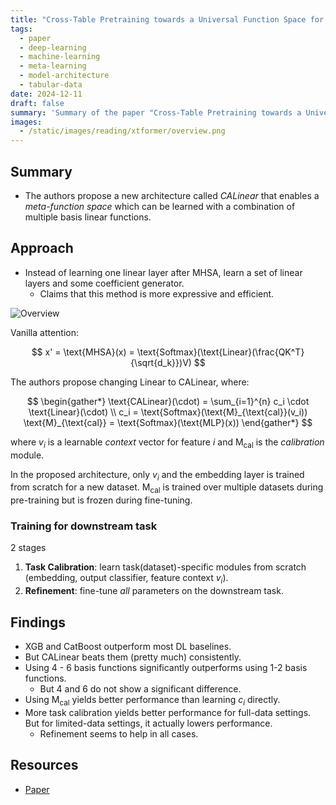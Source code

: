 ```yaml
---
title: "Cross-Table Pretraining towards a Universal Function Space for Heterogeneous Tabular Data"
tags:
  - paper
  - deep-learning
  - machine-learning
  - meta-learning
  - model-architecture
  - tabular-data
date: 2024-12-11
draft: false
summary: 'Summary of the paper "Cross-Table Pretraining towards a Universal Function Space for Heterogeneous Tabular Data"'
images:
  - /static/images/reading/xtformer/overview.png
---
```


## Summary

- The authors propose a new architecture called _CALinear_ that enables a _meta-function space_ which can be learned with a combination of multiple basis linear functions.

## Approach

- Instead of learning one linear layer after MHSA, learn a set of linear layers and some coefficient generator.
  - Claims that this method is more expressive and efficient.

![Overview](/static/images/reading/xtformer/overview.png)

Vanilla attention:

$$
x' = \text{MHSA}(x) = \text{Softmax}(\text{Linear}(\frac{QK^T}{\sqrt{d_k}})V)
$$

The authors propose changing $\text{Linear}$ to $\text{CALinear}$, where:

$$
\begin{gather*}
\text{CALinear}(\cdot) = \sum_{i=1}^{n} c_i \cdot \text{Linear}(\cdot) \\
c_i = \text{Softmax}(\text{M}_{\text{cal}}(v_i))
\text{M}_{\text{cal}} = \text{Softmax}(\text{MLP}(x))
\end{gather*}
$$

where $v_i$ is a learnable _context_ vector for feature $i$ and $\text{M}_{\text{cal}}$ is the _calibration_ module.

In the proposed architecture, only $v_i$ and the embedding layer is trained from scratch for a new dataset. $\text{M}_{\text{cal}}$ is trained over multiple datasets during pre-training but is frozen during fine-tuning.

### Training for downstream task

2 stages

1. **Task Calibration**: learn task(dataset)-specific modules from scratch (embedding, output classifier, feature context $v_i$).
2. **Refinement**: fine-tune _all_ parameters on the downstream task.

## Findings

- XGB and CatBoost outperform most DL baselines.
- But CALinear beats them (pretty much) consistently.
- Using 4 - 6 basis functions significantly outperforms using 1-2 basis functions.
  - But 4 and 6 do not show a significant difference.
- Using $\text{M}_{\text{cal}}$ yields better performance than learning $c_i$ directly.
- More task calibration yields better performance for full-data settings. But for limited-data settings, it actually lowers performance.
  - Refinement seems to help in all cases.

## Resources

- [Paper](https://arxiv.org/abs/2406.00281)
